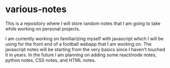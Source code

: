 # various-notes
This is a repository where I will store random notes that I am going to take while working on personal projects.

I am currently working on familiarizing myself with javascript which I will be using for the front end of a football webapp that I am working on.  The javascript notes will be starting from the very basics since I haven't touched it in years.  In the future I am planning on adding some react/node notes, python notes, CSS notes, and HTML notes.